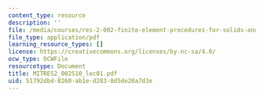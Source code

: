 ```yaml
---
content_type: resource
description: ''
file: /media/courses/res-2-002-finite-element-procedures-for-solids-and-structures-spring-2010/51792dbd8260ab1ed2838d5de20a7d3e_MITRES2_002S10_lec01.pdf
file_type: application/pdf
learning_resource_types: []
license: https://creativecommons.org/licenses/by-nc-sa/4.0/
ocw_type: OCWFile
resourcetype: Document
title: MITRES2_002S10_lec01.pdf
uid: 51792dbd-8260-ab1e-d283-8d5de20a7d3e
---
```

